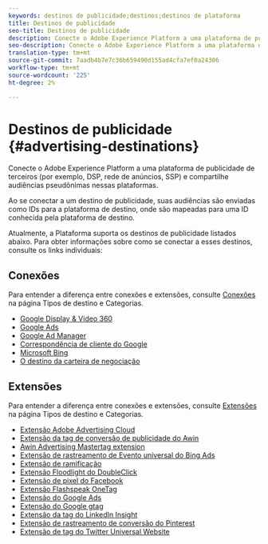 ```yaml
---
keywords: destinos de publicidade;destinos;destinos de plataforma
title: Destinos de publicidade
seo-title: Destinos de publicidade
description: Conecte o Adobe Experience Platform a uma plataforma de publicidade de terceiros (por exemplo, DSP, rede de anúncios, SSP) e compartilhe audiências pseudônimas nessas plataformas.
seo-description: Conecte o Adobe Experience Platform a uma plataforma de publicidade de terceiros (por exemplo, DSP, rede de anúncios, SSP) e compartilhe audiências pseudônimas nessas plataformas.
translation-type: tm+mt
source-git-commit: 7aadb4b7e7c36b659490d155ad4cfa7ef0a24306
workflow-type: tm+mt
source-wordcount: '225'
ht-degree: 2%

---
```



# Destinos de publicidade {#advertising-destinations}

Conecte o Adobe Experience Platform a uma plataforma de publicidade de terceiros (por exemplo, DSP, rede de anúncios, SSP) e compartilhe audiências pseudônimas nessas plataformas.

Ao se conectar a um destino de publicidade, suas audiências são enviadas como IDs para a plataforma de destino, onde são mapeadas para uma ID conhecida pela plataforma de destino.

Atualmente, a Plataforma suporta os destinos de publicidade listados abaixo. Para obter informações sobre como se conectar a esses destinos, consulte os links individuais:

## Conexões

Para entender a diferença entre conexões e extensões, consulte [Conexões](../../destination-types.md#connections) na página Tipos de destino e Categorias.

- [Google Display &amp; Video 360](./google-dv360.md)
- [Google Ads](./google-ads-destination.md)
- [Google Ad Manager](./google-ad-manager.md)
- [Correspondência de cliente do Google](./google-customer-match.md)
- [Microsoft Bing](./bing.md)
- [O destino da carteira de negociação](./tradedesk.md)

## Extensões

Para entender a diferença entre conexões e extensões, consulte [Extensões](../../destination-types.md#extensions) na página Tipos de destino e Categorias.

- [Extensão Adobe Advertising Cloud](./adobe-advertising-cloud.md)
- [Extensão da tag de conversão de publicidade do Awin](./awin-conversiontag.md)
- [Awin Advertising Mastertag extension](./awin-mastertag.md)
- [Extensão de rastreamento de Evento universal do Bing Ads](./bing-ads.md)
- [Extensão de ramificação](./branch.md)
- [Extensão Floodlight do DoubleClick](./doubleclick-floodlight.md)
- [Extensão de pixel do Facebook](./facebook-pixel.md)
- [Extensão Flashspeak OneTag](./flashtalking.md)
- [Extensão do Google Ads](./google-ads-extension.md)
- [Extensão do Google gtag](./gtag-advertising.md)
- [Extensão da tag do LinkedIn Insight](./linkedin.md)
- [Extensão de rastreamento de conversão do Pinterest](./pinterest.md)
- [Extensão de tag do Twitter Universal Website](./twitter-uwt.md)